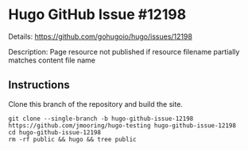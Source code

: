 # Hugo GitHub Issue #12198

Details: <https://github.com/gohugoio/hugo/issues/12198>

Description: Page resource not published if resource filename partially matches content file name

## Instructions

Clone this branch of the repository and build the site.

```text
git clone --single-branch -b hugo-github-issue-12198 https://github.com/jmooring/hugo-testing hugo-github-issue-12198
cd hugo-github-issue-12198
rm -rf public && hugo && tree public
```
